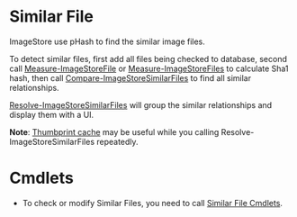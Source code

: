 # Similar File
ImageStore use pHash to find the similar image files.

To detect similar files, first add all files being checked to database, second call [Measure-ImageStoreFile](../cmdlet/File/MeasureFile.md) or [Measure-ImageStoreFiles](../cmdlet/File/MeasureFiles.md) to calculate Sha1 hash, then call [Compare-ImageStoreSimilarFiles](../cmdlet/SimilarFile/CompareSimilarFiles.md) to find all similar relationships.

[Resolve-ImageStoreSimilarFiles](../cmdlet/SimilarFile/ResolveSimilarFiles.md) will group the similar relationships and display them with a UI.

**Note**: [Thumbprint cache](ThumbprintCache.md) may be useful while you calling Resolve-ImageStoreSimilarFiles repeatedly.

# Cmdlets
  * To check or modify Similar Files, you need to call [Similar File Cmdlets](../cmdlet/cmdlets.md#similar-file).